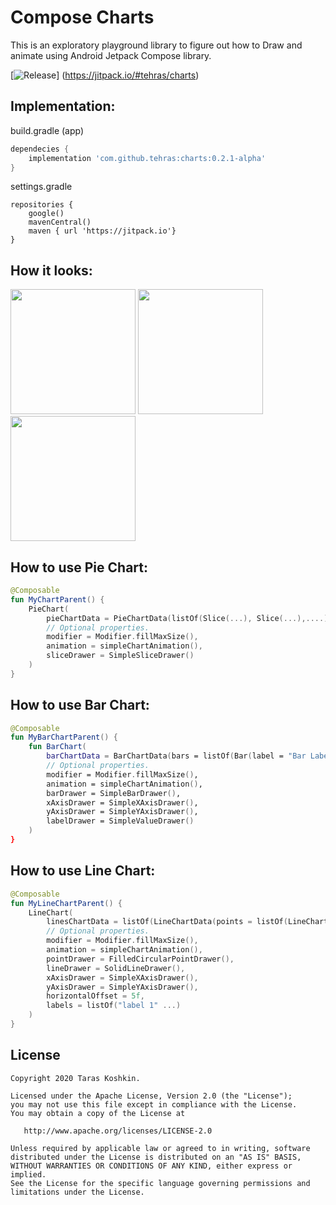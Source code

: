 # Compose Charts

This is an exploratory playground library to figure out how to Draw and animate using Android Jetpack Compose library.

[![Release](https://jitpack.io/v/tehras/charts.svg)]
(https://jitpack.io/#tehras/charts)

## Implementation:

build.gradle (app)
```groovy
dependecies {
    implementation 'com.github.tehras:charts:0.2.1-alpha'
}
```

settings.gradle
```
repositories {
    google()
    mavenCentral()
    maven { url 'https://jitpack.io'}
}
```

## How it looks:

<img src="/assets/pie_chart.gif" width="200"> <img src="/assets/bar_chart.gif" width="200"> <img src="/assets/line_chart.gif" width="200">

## How to use Pie Chart:

```kotlin
@Composable
fun MyChartParent() {
    PieChart(
        pieChartData = PieChartData(listOf(Slice(...), Slice(...),....)),
        // Optional properties.
        modifier = Modifier.fillMaxSize(),
        animation = simpleChartAnimation(),
        sliceDrawer = SimpleSliceDrawer()
    )
}
```

## How to use Bar Chart:

```kotlin
@Composable
fun MyBarChartParent() {
    fun BarChart(
        barChartData = BarChartData(bars = listOf(Bar(label = "Bar Label", value = 100f, color = Color.Red)),
        // Optional properties.
        modifier = Modifier.fillMaxSize(),
        animation = simpleChartAnimation(),
        barDrawer = SimpleBarDrawer(),
        xAxisDrawer = SimpleXAxisDrawer(),
        yAxisDrawer = SimpleYAxisDrawer(),
        labelDrawer = SimpleValueDrawer()
    ) 
}
```

## How to use Line Chart:

```kotlin
@Composable
fun MyLineChartParent() {
    LineChart(
        linesChartData = listOf(LineChartData(points = listOf(LineChartData.Point(1f,"Label 1"), ...))),
        // Optional properties.
        modifier = Modifier.fillMaxSize(),
        animation = simpleChartAnimation(),
        pointDrawer = FilledCircularPointDrawer(),
        lineDrawer = SolidLineDrawer(),
        xAxisDrawer = SimpleXAxisDrawer(),
        yAxisDrawer = SimpleYAxisDrawer(),
        horizontalOffset = 5f,
        labels = listOf("label 1" ...) 
    )
}
```

## License

    Copyright 2020 Taras Koshkin.

    Licensed under the Apache License, Version 2.0 (the "License");
    you may not use this file except in compliance with the License.
    You may obtain a copy of the License at

       http://www.apache.org/licenses/LICENSE-2.0

    Unless required by applicable law or agreed to in writing, software
    distributed under the License is distributed on an "AS IS" BASIS,
    WITHOUT WARRANTIES OR CONDITIONS OF ANY KIND, either express or implied.
    See the License for the specific language governing permissions and
    limitations under the License.
